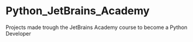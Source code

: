 # Python_JetBrains_Academy
Projects made trough the JetBrains Academy course to become a Python Developer
